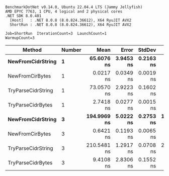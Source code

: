 ```

BenchmarkDotNet v0.14.0, Ubuntu 22.04.4 LTS (Jammy Jellyfish)
AMD EPYC 7763, 1 CPU, 4 logical and 2 physical cores
.NET SDK 8.0.401
  [Host]   : .NET 8.0.8 (8.0.824.36612), X64 RyuJIT AVX2
  ShortRun : .NET 8.0.8 (8.0.824.36612), X64 RyuJIT AVX2

Job=ShortRun  IterationCount=3  LaunchCount=1  
WarmupCount=3  

```
| Method             | Number | Mean        | Error     | StdDev    | Min         | Max         | Allocated |
|------------------- |------- |------------:|----------:|----------:|------------:|------------:|----------:|
| **NewFromCidrString**  | **1**      |  **65.6076 ns** | **3.9453 ns** | **0.2163 ns** |  **65.4259 ns** |  **65.8468 ns** |         **-** |
| NewFromCirBytes    | 1      |   0.0217 ns | 0.0349 ns | 0.0019 ns |   0.0201 ns |   0.0238 ns |         - |
| TryParseCidrString | 1      |  73.0570 ns | 2.9223 ns | 0.1602 ns |  72.8776 ns |  73.1856 ns |         - |
| TryParseCidrBytes  | 1      |   2.7418 ns | 0.0277 ns | 0.0015 ns |   2.7408 ns |   2.7436 ns |         - |
| **NewFromCidrString**  | **3**      | **194.9969 ns** | **5.0222 ns** | **0.2753 ns** | **194.8088 ns** | **195.3128 ns** |         **-** |
| NewFromCirBytes    | 3      |   0.6421 ns | 0.1193 ns | 0.0065 ns |   0.6377 ns |   0.6496 ns |         - |
| TryParseCidrString | 3      | 210.5481 ns | 1.2917 ns | 0.0708 ns | 210.5010 ns | 210.6295 ns |         - |
| TryParseCidrBytes  | 3      |   9.4108 ns | 2.8306 ns | 0.1552 ns |   9.2546 ns |   9.5649 ns |         - |
